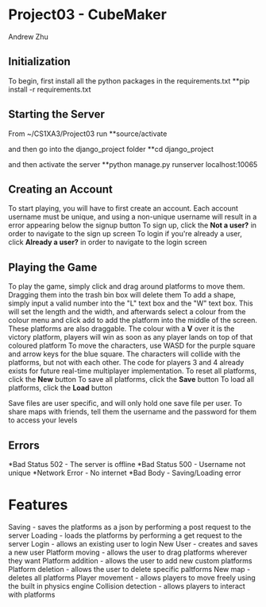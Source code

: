 # Project03 - CubeMaker

Andrew Zhu

## Initialization

To begin, first install all the python packages in the requirements.txt
**pip install -r requirements.txt

## Starting the Server

From ~/CS1XA3/Project03 run
**source/activate

and then go into the django_project folder
**cd django_project

and then activate the server
**python manage.py runserver localhost:10065

## Creating an Account

To start playing, you will have to first create an account. Each account username must be unique, and using a non-unique username will result in a error appearing below the signup button
To sign up, click the **Not a user?** in order to navigate to the sign up screen
To login if you're already a user, click **Already a user?** in order to navigate to the login screen

## Playing the Game 

To play the game, simply click and drag around platforms to move them. Dragging them into the trash bin box will delete them
To add a shape, simply input a valid number into the "L" text box and the "W" text box. This will set the length and the width, and afterwards select a colour from the colour menu and click add to add the platform into the middle of the screen. These platforms are also draggable.
The colour with a **V** over it is the victory platform, players will win as soon as any player lands on top of that coloured platform
To move the characters, use WASD for the purple square and arrow keys for the blue square. The characters will collide with the platforms, but not with each other. The code for players 3 and 4 already exists for future real-time multiplayer implementation.
To reset all platforms, click the **New** button
To save all platforms, click the **Save** button
To load all platforms, click the **Load** button

Save files are user specific, and will only hold one save file per user.
To share maps with friends, tell them the username and the password for them to access your levels

## Errors
*Bad Status 502 - The server is offline
*Bad Status 500 - Username not unique
*Network Error - No internet
*Bad Body - Saving/Loading error

# Features
Saving - saves the platforms as a json by performing a post request to the server
Loading - loads the platforms by performing a get request to the server
Login - allows an existing user to login
New User - creates and saves a new user
Platform moving - allows the user to drag platforms wherever they want
Platform addition - allows the user to add new custom platforms
Platform deletion - allows the user to delete specific paltforms
New map - deletes all platforms
Player movement - allows players to move freely using the built in physics engine
Collision detection - allows players to interact with platforms

